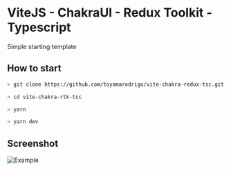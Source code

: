 # ViteJS - ChakraUI - Redux Toolkit - Typescript

Simple starting template

## How to start

```sh
> git clone https://github.com/toyamarodrigo/vite-chakra-redux-tsc.git

> cd vite-chakra-rtk-tsc

> yarn

> yarn dev
```

## Screenshot

![Example](https://i.imgur.com/bKgLsmA.png)
